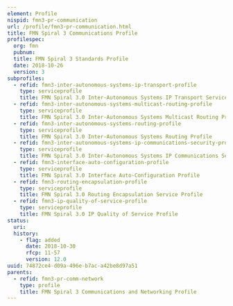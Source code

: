 ```yaml
---
element: Profile
nispid: fmn3-pr-communication
url: /profile/fmn3-pr-communication.html
title: FMN Spiral 3 Communications Profile
profilespec:
  org: fmn
  pubnum: 
  title: FMN Spiral 3 Standards Profile
  date: 2018-10-26
  version: 3
subprofiles:
  - refid: fmn3-inter-autonomous-systems-ip-transport-profile
    type: serviceprofile
    title: FMN Spiral 3.0 Inter-Autonomous Systems IP Transport Service Profile
  - refid: fmn3-inter-autonomous-systems-multicast-routing-profile
    type: serviceprofile
    title: FMN Spiral 3.0 Inter-Autonomous Systems Multicast Routing Profile
  - refid: fmn3-inter-autonomous-systems-routing-profile
    type: serviceprofile
    title: FMN Spiral 3.0 Inter-Autonomous Systems Routing Profile
  - refid: fmn3-inter-autonomous-systems-ip-communications-security-profile
    type: serviceprofile
    title: FMN Spiral 3.0 Inter-Autonomous Systems IP Communications Security Profile
  - refid: fmn3-interface-auto-configuration-profile
    type: serviceprofile
    title: FMN Spiral 3.0 Interface Auto-Configuration Profile
  - refid: fmn3-routing-encapsulation-profile
    type: serviceprofile
    title: FMN Spiral 3.0 Routing Encapsulation Service Profile
  - refid: fmn3-ip-quality-of-service-profile
    type: serviceprofile
    title: FMN Spiral 3.0 IP Quality of Service Profile
status:
  uri: 
  history: 
    - flag: added
      date: 2018-10-30
      rfcp: 11-57
      version: 12.0
uuid: 74872ce4-d09a-496e-b7ac-a42be8d97a51
parents:
  - refid: fmn3-pr-comm-network
    type: profile
    title: FMN Spiral 3 Communications and Networking Profile
---
```

